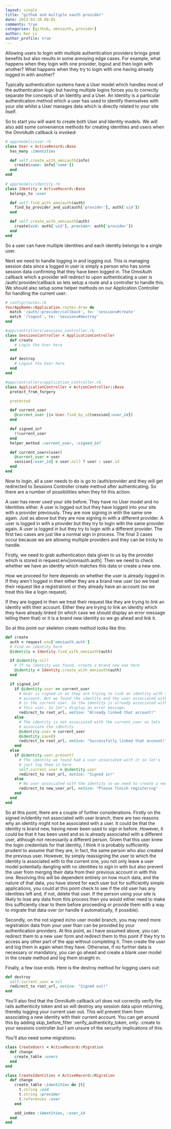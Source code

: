 ```yaml
---
layout: single
title: "github and multiple oauth provider"
date: 2013-03-20 08:01
comments: true
categories: [github, omniauth, provider]
author: Ken Lu
author_profile: true
---
```


Allowing users to login with multiple authentication providers brings great benefits but also results in some annoying edge cases. For example, what happens when they login with one provider, logout and then login with another? What happens when they try to login with one having already logged in with another?

Typically authentication systems have a User model which handles most of the authentication logic but having multiple logins forces you to correctly separate the concepts of an Identity and a User. An Identity is a particular authentication method which a user has used to identify themselves with your site whilst a User manages data which is directly related to your site itself.

So to start you will want to create both User and Identity models. We will also add some convenience methods for creating identities and users when the OmniAuth callback is invoked:
```ruby
# app/models/user.rb
class User < ActiveRecord::Base
  has_many :identities

  def self.create_with_omniauth(info)
    create(name: info['name'])
  end
end
   
# app/models/identity.rb
class Identity < ActiveRecord::Base
  belongs_to :user

  def self.find_with_omniauth(auth)
    find_by_provider_and_uid(auth['provider'], auth['uid'])
  end

  def self.create_with_omniauth(auth)
    create(uid: auth['uid'], provider: auth['provider'])
  end
end
```
So a user can have multiple identities and each identity belongs to a single user.

Next we need to handle logging in and logging out. This is managing session data since a logged in user is simply a person who has some session data confirming that they have been logged in. The OmniAuth callback which a provider will redirect to upon authenticating a user is /auth/:provider/callback so lets setup a route and a controller to handle this. We should also setup some helper methods on our Application Controller for handling the current user:
```ruby
# config/routes.rb
YourAppName::Application.routes.draw do
  match '/auth/:provider/callback', to: 'sessions#create'
  match '/logout', to: 'sessions#destroy'
end

#app/controllers/sessions_controller.rb
class SessionsController < ApplicationController
  def create
    # Login the User here
  end

  def destroy
    # Logout the User here
  end
end

#app/controllers/application_controller.rb
class ApplicationController < ActionController::Base
  protect_from_forgery

  protected

  def current_user
    @current_user ||= User.find_by_id(session[:user_id])
  end

  def signed_in?
    !!current_user
  end
  helper_method :current_user, :signed_in?

  def current_user=(user)
    @current_user = user
    session[:user_id] = user.nil? ? user : user.id
  end
end
```
Now to login, all a user needs to do is go to /auth/provider and they will get redirected to Sessions Controller create method after authenticating. So there are a number of possibilities when they hit this action:

A user has never used your site before. They have no User model and no Identities either.
A user is logged out but they have logged into your site with a provider previously. They are now signing in with the same one again.
Just as above but they are now signing in with a different provider.
A user is logged in with a provider but they try to login with the same provider again.
A user is logged in but they try to login with a different provider.
The first two cases are just like a normal sign in process. The final 3 cases occur because we are allowing multiple providers and they can be tricky to handle.

Firstly, we need to grab authentication data given to us by the provider which is stored in request.env[omniauth.auth]. Then we need to check whether we have an identity which matches this data or create a new one.

How we proceed for here depends on whether the user is already logged in. If they aren't logged in then either they are a brand new user (so we treat their request like a registration) or they already have an account (so we treat this like a login request).

If they are logged in then we treat their request like they are trying to link an identity with their account. Either they are trying to link an identity which they have already linked (in which case we should display an error message telling them that) or it is a brand new identity so we go ahead and link it.

So at this point our skeleton create method looks like this:
```ruby
def create
  auth = request.env['omniauth.auth']
  # Find an identity here
  @identity = Identity.find_with_omniauth(auth)

  if @identity.nil?
    # If no identity was found, create a brand new one here
    @identity = Identity.create_with_omniauth(auth)
  end

  if signed_in?
    if @identity.user == current_user
      # User is signed in so they are trying to link an identity with their
      # account. But we found the identity and the user associated with it 
      # is the current user. So the identity is already associated with 
      # this user. So let's display an error message.
      redirect_to root_url, notice: "Already linked that account!"
    else
      # The identity is not associated with the current_user so lets 
      # associate the identity
      @identity.user = current_user
      @identity.save()
      redirect_to root_url, notice: "Successfully linked that account!"
    end
  else
    if @identity.user.present?
      # The identity we found had a user associated with it so let's 
      # just log them in here
      self.current_user = @identity.user
      redirect_to root_url, notice: "Signed in!"
    else
      # No user associated with the identity so we need to create a new one
      redirect_to new_user_url, notice: "Please finish registering"
    end
  end
end
```
So at this point, there are a couple of further considerations. Firstly on the signed in/identity not associated with user branch, there are two reasons why an identity might not be associated with a user. It could be that the identity is brand new, having never been used to sign in before. However, it could be that it has been used and so is already associated with a different user, although not necessarily a different person. Given that this user knew the login credentials for that identity, I think it is probably sufficiently prudent to assume that they are, in fact, the same person who also created the previous user. However, by simply reassigning the user to which the identity is associated with to the current one, you not only leave a user model potentially dangling with no identities to sign in with but also prevent the user from merging their data from their previous account in with this one. Resolving this will be dependent entirely on how much data, and the nature of that data, you have stored for each user but for sufficiently simple applications, you could at this point check to see if the old user has any identities left and, if not, delete that user. If the person using your site is likely to lose any data from this process then you would either need to make this sufficiently clear to them before proceeding or provide them with a way to migrate that data over (or handle it automatically, if possible).

Secondly, on the not signed in/no user model branch, you may need more registration data from your user than can be provided by your authentication providers. At this point, as I have assumed above, you can redirect them to a new user form and redirect them to this point if they try to access any other part of the app without completing it. Then create the user and log them in again when they have. Otherwise, if no further data is necessary or mandatory, you can go ahead and create a blank user model in the create method and log them straight in.

Finally, a few lose ends. Here is the destroy method for logging users out:
```ruby
def destroy
  self.current_user = nil
  redirect_to root_url, notice: "Signed out!"
end
```
You'll also find that the OmniAuth callback url does not correctly verify the rails authenticity token and so will destroy any session data upon returning, thereby logging your current user out. This will prevent them from associating a new identity with their current account. You can get around this by adding skip_before_filter :verify_authenticity_token, only: :create to your sessions controller but I am unsure of the security implications of this.

You'll also need some migrations:
```ruby
class CreateUsers < ActiveRecord::Migration
  def change
    create_table :users
  end
end

class CreateIdentities < ActiveRecord::Migration
  def change
    create_table :identities do |t|
      t.string :uid
      t.string :provider
      t.references :user
    end

    add_index :identities, :user_id
  end
end
```

